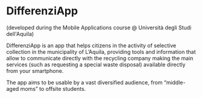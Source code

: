# DifferenziApp

(developed during the Mobile Applications course @ Università degli Studi dell'Aquila)

DifferenziApp is an app that helps citizens in the activity of selective collection in the municipality of L’Aquila, providing tools and information that allow to communicate directly with the recycling company making the main services (such as requesting a special waste disposal) available directly from your smartphone.

The app aims to be usable by a vast diversified audience, from “middle-aged moms” to offsite students.
